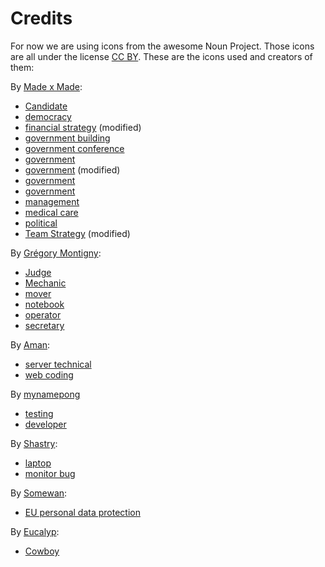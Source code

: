 # Credits

<!-- SPDX-License-Identifier: CC0-1.0 -->
<!-- SPDX-FileCopyrightText: 2019-2023 The Foundation for Public Code <info@publiccode.net> -->

For now we are using icons from the awesome Noun Project.
Those icons are all under the license [CC BY](https://creativecommons.org/licenses/by/3.0/us/legalcode).
These are the icons used and creators of them:

By [Made x Made](https://thenounproject.com/christian933):

* [Candidate](https://thenounproject.com/term/candidate/2003972)
* [democracy](https://thenounproject.com/icon/democracy-2003971/)
* [financial strategy](https://thenounproject.com/term/financial-strategy/1923375) (modified)
* [government building](https://thenounproject.com/term/government-building/2031469)
* [government conference](https://thenounproject.com/term/government-conference/2039165)
* [government](https://thenounproject.com/icon/government-5160705/)
* [government](https://thenounproject.com/term/government/1984944) (modified)
* [government](https://thenounproject.com/term/government/1989687)
* [government](https://thenounproject.com/term/government/2031474)
* [management](https://thenounproject.com/icon/management-1923376/)
* [medical care](https://thenounproject.com/term/medical-care/1997584)
* [political](https://thenounproject.com/term/political/2003975)
* [Team Strategy](https://thenounproject.com/term/team-strategy/2023240) (modified)

By [Grégory Montigny](https://thenounproject.com/simpleicon):

* [Judge](https://thenounproject.com/term/judge/1974854)
* [Mechanic](https://thenounproject.com/term/mechanic/1974846)
* [mover](https://thenounproject.com/term/mover/1974883)
* [notebook](https://thenounproject.com/term/notebook/1840555)
* [operator](https://thenounproject.com/term/operator/1974933)
* [secretary](https://thenounproject.com/term/secretary/1974852)

By [Aman](https://thenounproject.com/amanmana):

* [server technical](https://thenounproject.com/term/server-technical/1735015)
* [web coding](https://thenounproject.com/term/web-coding/1734983)

By [mynamepong](https://thenounproject.com/mynamepong/)

* [testing](https://thenounproject.com/term/testing/2209188)
* [developer](https://thenounproject.com/term/developer/2209170)

By [Shastry](https://thenounproject.com/kiran.s1507):

* [laptop](https://thenounproject.com/term/laptop/2607397)
* [monitor bug](https://thenounproject.com/term/monitor-bug/2607404)

By [Somewan](https://thenounproject.com/some-wan):

* [EU personal data protection](https://thenounproject.com/term/eu-personal-data-protection/1815159)

By [Eucalyp](https://thenounproject.com/eucalyp):

* [Cowboy](https://thenounproject.com/term/cowboy/1943527)
